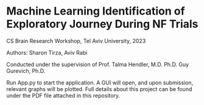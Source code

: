 # Machine Learning Identification of Exploratory Journey During NF Trials

CS Brain Research Workshop, Tel Aviv University, 2023

Authors: Sharon Tirza, Aviv Rabi

Conducted under the supervision of
Prof. Talma Hendler, M.D. Ph.D.
Guy Gurevich, Ph.D.

Run App.py to start the application. A GUI will open, and upon submission, relevant graphs will be plotted.
Full details about this project can be found under the PDF file attached in this repository.
